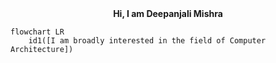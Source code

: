 
<div align="center">
<b>  Hi, I am Deepanjali Mishra</center></b>
</div>

```mermaid
flowchart LR
    id1([I am broadly interested in the field of Computer Architecture]) 
    
```
  
        

    

